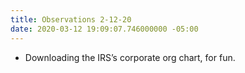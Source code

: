 ```yaml
---
title: Observations 2-12-20
date: 2020-03-12 19:09:07.746000000 -05:00
---
```


- Downloading the IRS’s corporate org chart, for fun.